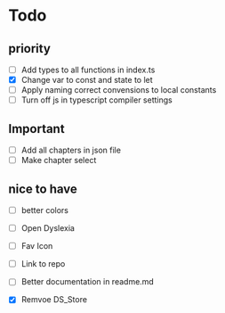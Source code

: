 # Todo

## priority
- [ ] Add types to all functions in index.ts
- [x] Change var to const and state to let
- [ ] Apply naming correct convensions to local constants
- [ ] Turn off js in typescript compiler settings

## Important
- [ ] Add all chapters in json file
- [ ] Make chapter select

## nice to have
- [ ] better colors
- [ ] Open Dyslexia
- [ ] Fav Icon
- [ ] Link to repo
- [ ] Better documentation in readme.md
- [x] Remvoe DS_Store

 
